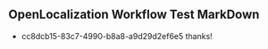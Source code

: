 ## OpenLocalization Workflow Test MarkDown
* cc8dcb15-83c7-4990-b8a8-a9d29d2ef6e5 thanks!

<!--HONumber=Jul16_HO2-->


